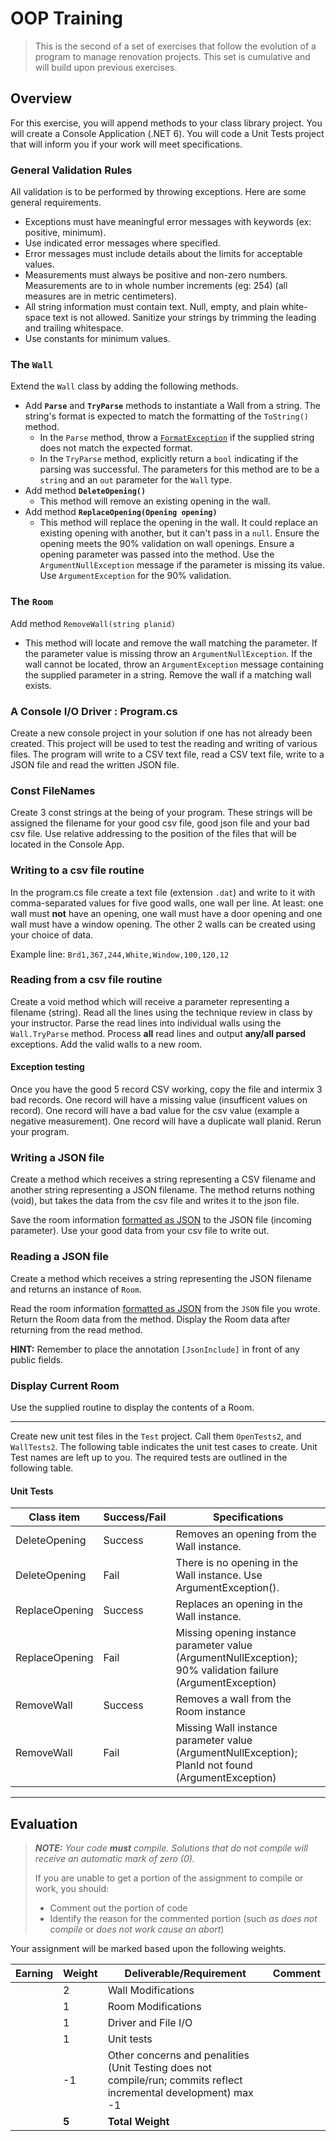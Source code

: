 # OOP Training

> This is the second of a set of exercises that follow the evolution of a program to manage renovation projects. This set is cumulative and will build upon previous exercises.

## Overview

For this exercise, you will append methods to your class library project. You will create a Console Application (.NET 6). You will code a Unit Tests project that will inform you if your work will meet specifications. 

### General Validation Rules

All validation is to be performed by throwing exceptions. Here are some general requirements.

- Exceptions must have meaningful error messages with keywords (ex: positive, minimum).
- Use indicated error messages where specified.
- Error messages must include details about the limits for acceptable values.
- Measurements must always be positive and non-zero numbers. Measurements are to in whole number increments (eg: 254) (all measures are in metric centimeters).
- All string information must contain text. Null, empty, and plain white-space text is not allowed. Sanitize your strings by trimming the leading and trailing whitespace.
- Use constants for minimum values.

### The `Wall`

Extend the `Wall` class by adding the following methods.

- Add **`Parse`** and **`TryParse`** methods to instantiate a Wall from a string. The string's format is expected to match the formatting of the `ToString()` method.
  - In the `Parse` method, throw a [`FormatException`](https://docs.microsoft.com/dotnet/api/system.formatexception?view=net-5.0) if the supplied string does not match the expected format.
  - In the `TryParse` method, explicitly return a `bool` indicating if the parsing was successful. The parameters for this method are to be a `string` and an `out` parameter for the `Wall` type.
- Add method **`DeleteOpening()`**
  - This method will remove an existing opening in the wall. 
- Add method **`ReplaceOpening(Opening opening)`**
  - This method will replace the opening in the wall. It could replace an existing opening with another, but it can't pass in a `null`. Ensure the opening meets the 90% validation on wall openings. Ensure a opening parameter was passed into the method. Use the `ArgumentNullException` message if the parameter is missing its value. Use `ArgumentException` for the 90% validation.

### The `Room`

Add method `RemoveWall(string planid)` 

- This method will locate and remove the wall matching the parameter. If the parameter value is missing throw an `ArgumentNullException`. If the wall cannot be located, throw an `ArgumentException` message containing the supplied parameter in a string. Remove the wall if a matching wall exists.

### A Console I/O Driver : Program.cs

Create a new console project in your solution if one has not already been created. This project will be used to test the reading and writing of various files. The program will write to a CSV text file, read a CSV text file, write to a JSON file and read the written JSON file.

### Const FileNames

Create 3 const strings at the being of your program. These strings will be assigned the filename for your good csv file, good json file and your bad csv file. Use relative addressing to the position of the files that will be located in the Console App.

### Writing to a csv file routine

In the program.cs file create a text file (extension `.dat`) and write to it with comma-separated values for five good walls, one wall per line. At least: one wall must **not** have an opening, one wall must have a door opening and one wall must have a window opening. The other 2 walls can be created using your choice of data.

Example line: `Brd1,367,244,White,Window,100,120,12`

### Reading from a csv file routine

Create a void method which will receive a parameter representing a filename (string). Read all the lines using the technique review in class by your instructor. Parse the read lines into individual walls using the `Wall.TryParse` method. Process **all** read lines and output **any/all parsed** exceptions. Add the valid walls to a new room.

#### Exception testing

Once you have the good 5 record CSV working, copy the file and intermix 3 bad records. One record will have a missing value (insufficent values on record). One record will have a bad value for the csv value (example a negative measurement). One record will have a duplicate wall planid. Rerun your program.

### Writing a JSON file
Create a method which receives a string representing a CSV filename and another string representing a JSON filename. The method returns nothing (void), but takes the data from the csv file and writes it to the json file.

 Save the room information [formatted as JSON](https://docs.microsoft.com/dotnet/api/system.text.json.jsonserializer?view=net-5.0) to the JSON file (incoming parameter). Use your good data from your csv file to write out.

### Reading a JSON file
Create a method which receives a string representing the JSON filename and returns an instance of `Room`.

 Read the room information [formatted as JSON](https://docs.microsoft.com/dotnet/api/system.text.json.jsonserializer?view=net-5.0) from the `JSON` file you wrote. Return the Room data from the method. Display the Room data after returning from the read method.

 **HINT:** Remember to place the annotation `[JsonInclude]` in front of any public fields.

### Display Current Room
Use the supplied routine to display the contents of a Room. 

----
 Create new unit test files in the `Test` project. Call them `OpenTests2`, and `WallTests2`. The following table indicates the unit test cases to create. Unit Test names are left up to you. The required tests are outlined in the following table. 

#### Unit Tests

 | Class item | Success/Fail | Specifications |
| ---- | --------- | ------------------- |
| DeleteOpening  | Success | Removes an opening from the Wall instance.   |
| DeleteOpening  | Fail | There is no opening in the Wall instance. Use ArgumentException().   |
| ReplaceOpening  | Success | Replaces an opening in the Wall instance. |  
| ReplaceOpening  | Fail | Missing opening instance parameter value (ArgumentNullException); 90% validation failure (ArgumentException) |  
| RemoveWall  | Success | Removes a wall from the Room instance | 
| RemoveWall  | Fail | Missing Wall instance parameter value (ArgumentNullException); PlanId not found (ArgumentException) | 


----

## Evaluation

> ***NOTE:** Your code **must** compile. Solutions that do not compile will receive an automatic mark of zero (0).*
> 
> If you are unable to get a portion of the assignment to compile or work, you should:
> - Comment out the  portion of code
> - Identify the reason for the commented portion (such *as does not compile* or *does not work cause an abort*)

Your assignment will be marked based upon the following weights.


| Earning | Weight | Deliverable/Requirement | Comment |
| ---- | --------- | ------- | ------------- |
|   | 2 | Wall Modifications |    |
|   | 1 | Room Modifications |    |
|   | 1 | Driver and File I/O |   |
|   | 1 | Unit tests |   |
|  | -1 | Other concerns and penalities (Unit Testing does not compile/run; commits reflect incremental development) max -1 |   |
|   | **5** | **Total Weight** | |



